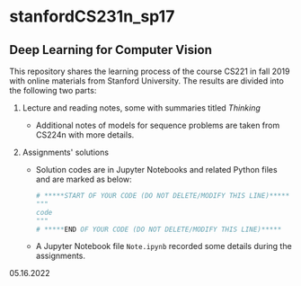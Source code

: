 # stanfordCS231n_sp17

## Deep Learning for Computer Vision

This repository shares the learning process of the course CS221 in fall 2019 with online materials from Stanford University. The results are divided into the following two parts:

1. Lecture and reading notes, some with summaries titled *Thinking*

   - Additional notes of models for sequence problems are taken from CS224n with more details.

2. Assignments' solutions

   - Solution codes are in Jupyter Notebooks and related Python files and are marked as below:

     ```python
     # *****START OF YOUR CODE (DO NOT DELETE/MODIFY THIS LINE)*****
     """
     code
     """
     # *****END OF YOUR CODE (DO NOT DELETE/MODIFY THIS LINE)*****
     ```
   
   - A Jupyter Notebook file `Note.ipynb` recorded some details during the assignments.

05.16.2022
